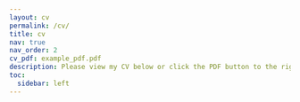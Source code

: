 ```yaml
---
layout: cv
permalink: /cv/
title: cv
nav: true
nav_order: 2
cv_pdf: example_pdf.pdf
description: Please view my CV below or click the PDF button to the right to download my resume.
toc:
  sidebar: left
---
```

